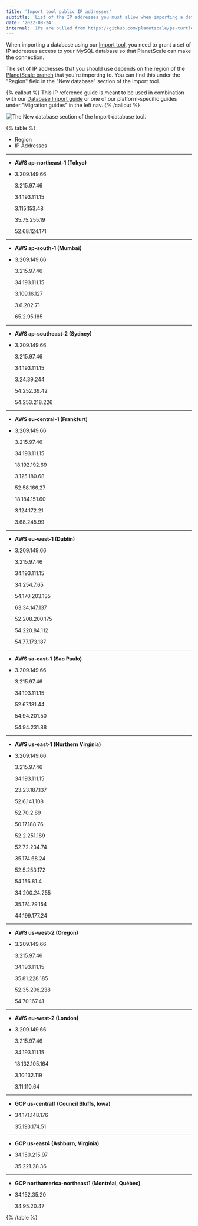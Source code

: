 ```yaml
---
title: 'Import tool public IP addresses'
subtitle: 'List of the IP addresses you must allow when importing a database using the Import tool'
date: '2022-08-24'
internal: 'IPs are pulled from https://github.com/planetscale/ps-turtle/blob/main/psturtle_data.go'
---
```


When importing a database using our [Import tool](/docs/imports/database-imports), you need to grant a set of IP addresses access to your MySQL database so that PlanetScale can make the connection.

The set of IP addresses that you should use depends on the region of the [PlanetScale branch](/docs/concepts/branching) that you're importing to. You can find this under the "Region" field in the "New database" section of the Import tool.

{% callout %}
This IP reference guide is meant to be used in combination with our
[Database Import guide](/docs/imports/database-imports) or one of our platform-specific guides under
"Migration guides" in the left nav.
{% /callout %}

![The New database section of the Import database tool.](/assets/docs/imports/import-tool-migration-addresses/region.png)

{% table %}

- Region
- IP Addresses

---

- **AWS ap-northeast-1 (Tokyo)**
- 3.209.149.66

  3.215.97.46

  34.193.111.15

  3.115.153.48

  35.75.255.19

  52.68.124.171

---

- **AWS ap-south-1 (Mumbai)**
- 3.209.149.66

  3.215.97.46

  34.193.111.15

  3.109.16.127

  3.6.202.71

  65.2.95.185

---

- **AWS ap-southeast-2 (Sydney)**
- 3.209.149.66

  3.215.97.46

  34.193.111.15

  3.24.39.244

  54.252.39.42

  54.253.218.226

---

- **AWS eu-central-1 (Frankfurt)**
- 3.209.149.66

  3.215.97.46

  34.193.111.15

  18.192.192.69

  3.125.180.68

  52.58.166.27

  18.184.151.60

  3.124.172.21

  3.68.245.99

---

- **AWS eu-west-1 (Dublin)**
- 3.209.149.66

  3.215.97.46

  34.193.111.15

  34.254.7.65

  54.170.203.135

  63.34.147.137

  52.208.200.175

  54.220.84.112

  54.77.173.187

---

- **AWS sa-east-1 (Sao Paulo)**
- 3.209.149.66

  3.215.97.46

  34.193.111.15

  52.67.181.44

  54.94.201.50

  54.94.231.88

---

- **AWS us-east-1 (Northern Virginia)**
- 3.209.149.66

  3.215.97.46

  34.193.111.15

  23.23.187.137

  52.6.141.108

  52.70.2.89

  50.17.188.76

  52.2.251.189

  52.72.234.74

  35.174.68.24

  52.5.253.172

  54.156.81.4

  34.200.24.255

  35.174.79.154

  44.199.177.24

---

- **AWS us-west-2 (Oregon)**
- 3.209.149.66

  3.215.97.46

  34.193.111.15

  35.81.228.185

  52.35.206.238

  54.70.167.41

---

- **AWS eu-west-2 (London)**
- 3.209.149.66

  3.215.97.46

  34.193.111.15

  18.132.105.164

  3.10.132.119

  3.11.110.64

---

- **GCP us-central1 (Council Bluffs, Iowa)**
- 34.171.148.176

  35.193.174.51

---

- **GCP us-east4 (Ashburn, Virginia)**
- 34.150.215.97

  35.221.28.36

---

- **GCP northamerica-northeast1 (Montréal, Québec)**
- 34.152.35.20

  34.95.20.47

{% /table %}
